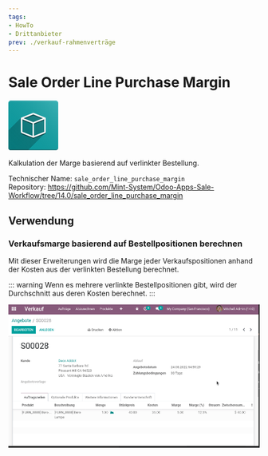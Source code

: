 ```yaml
---
tags:
- HowTo
- Drittanbieter
prev: ./verkauf-rahmenverträge
---
```

# Sale Order Line Purchase Margin
![icon_oms_box](assets/icon_oms_box.png)

Kalkulation der Marge basierend auf verlinkter Bestellung.

Technischer Name: `sale_order_line_purchase_margin`\
Repository: <https://github.com/Mint-System/Odoo-Apps-Sale-Workflow/tree/14.0/sale_order_line_purchase_margin>

## Verwendung

### Verkaufsmarge basierend auf Bestellpositionen berechnen

Mit dieser Erweiterungen wird die Marge jeder Verkaufspositionen anhand der Kosten aus der verlinkten Bestellung berechnet.

::: warning
Wenn es mehrere verlinkte Bestellpositionen gibt, wird der Durchschnitt aus deren Kosten berechnet.
:::

![Sale Order Line Purchase Margin](assets/Sale%20Order%20Line%20Purchase%20Margin.gif)
